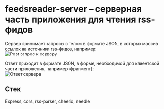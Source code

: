 # feedsreader-server – серверная часть приложения для чтения rss-фидов
Сервер принимает запросы с телом в формате JSON, в которых массив ссылок на источники rss-фидов, например:<br>
![Post запрос к серверу](https://github.com/odivus/odivus/blob/dd3e54adee8f8b899bab8beb43d919027d8b98c7/img/feedsreader-server-post-body.png)

Ответ приходит в формате JSON, в форме, необходимой для клиентской части приложения, например (фрагмент):<br>
![Ответ сервера](https://github.com/odivus/odivus/blob/3ea3f31c3d6b3a3e77a82aa5636340d4830814e2/img/feedsreader-server-response.png)

## Стек
Express, cors, rss-parser, cheerio, needle
